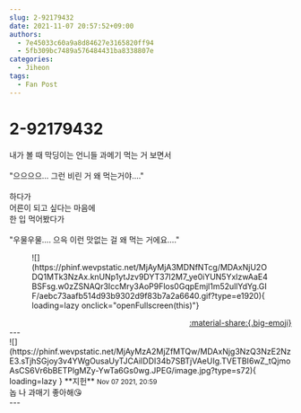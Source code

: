 ```yaml
---
slug: 2-92179432
date: 2021-11-07 20:57:52+09:00
authors:
  - 7e45033c60a9a8d84627e3165820ff94
  - 5fb309bc7489a576484431ba8338807e
categories:
  - Jiheon
tags:
  - Fan Post
---
```


# 2-92179432

<div class="post-container" markdown="1">
<div class="content-container md-sidebar__scrollwrap" markdown="1">

내가 볼 때 막딩이는 언니들 과메기 먹는 거 보면서<br><br>"으으으으... 그런 비린 거 왜 먹는거야...."<br><br>하다가<br>어른이 되고 싶다는 마음에<br>한 입 먹어봤다가<br><br>"우물우물.... 으윽 이런 맛없는 걸 왜 먹는 거에요...."
<figure markdown="1">
![](https://phinf.wevpstatic.net/MjAyMjA3MDNfNTcg/MDAxNjU2ODQ1MTk3NzAx.knUNp1ytJzv9DYT37l2M7_ye0iYUN5YxIzwAaE4BSFsg.w0zZSNAQr3IccMry3AoP9Flos0GqpEmjl1m52ullYdYg.GIF/aebc73aafb514d93b9302d9f83b7a2a6640.gif?type=e1920){ loading=lazy onclick="openFullscreen(this)"}
</figure>


</div>
</div>

<div style="text-align: right;" markdown="1">
<a href="https://weverse.io/fromis9/fanpost/2-92179432" style="text-align: right;">:material-share:{.big-emoji}</a>
</div>
---

<div class="comments-container md-sidebar__scrollwrap" markdown="1">
<div class="comment" markdown="1">
<div class='id-container' markdown="1">
![](https://phinf.wevpstatic.net/MjAyMzA2MjZfMTQw/MDAxNjg3NzQ3NzE2NzE3.sTjhSGjoy3v4YWgOusaUyTJCAiIDDI34b7SBTjVAeUIg.TVETBI6wZ_tQjmoAsCS6Vr6bBETPlgMZy-YwTa6Gs0wg.JPEG/image.jpg?type=s72){ loading=lazy }
**<span class="artist">지헌</span>** <small>Nov 07 2021, 20:59</small><br>
</div>
<div class='comment-body' markdown="1">
놉 나 과매기 좋아해😘
</div>
</div>
</div>
---
